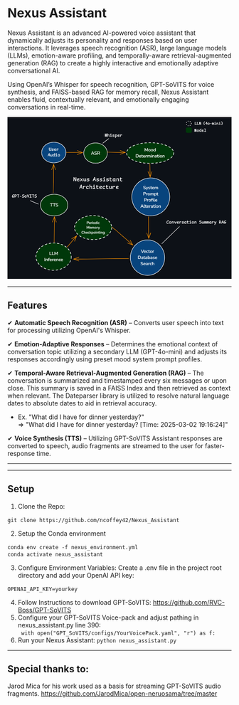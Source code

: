 # **Nexus Assistant**
Nexus Assistant is an advanced AI-powered voice assistant that dynamically adjusts its personality and responses based on user interactions. It leverages speech recognition (ASR), large language models (LLMs), emotion-aware profiling, and temporally-aware retrieval-augmented generation (RAG) to create a highly interactive and emotionally adaptive conversational AI.  
  
Using OpenAI’s Whisper for speech recognition, GPT-SoVITS for voice synthesis, and FAISS-based RAG for memory recall, Nexus Assistant enables fluid, contextually relevant, and emotionally engaging conversations in real-time.

![Nexus Assistant Design](./assets/images/nexus_assistant_arch.PNG)


---

## **Features**
✔ **Automatic Speech Recognition (ASR)** – Converts user speech into text for processing utilizing OpenAI's Whisper.  
  
✔ **Emotion-Adaptive Responses** – Determines the emotional context of conversation topic utilizing a secondary LLM (GPT-4o-mini) and adjusts its responses accordingly using preset mood system prompt profiles. 
  
✔ **Temporal-Aware Retrieval-Augmented Generation (RAG)** – The conversation is summarized and timestamped every six messages or upon close. This summary is saved in a FAISS Index and then retrieved as context when relevant. The Dateparser library is utilized to resolve natural language dates to absolute dates to aid in retrieval accuracy.  
- Ex. "What did I have for dinner yesterday?"  
       => "What did I have for dinner yesterday? [Time: 2025-03-02 19:16:24]"
  
✔ **Voice Synthesis (TTS)** – Utilizing GPT-SoVITS Assistant responses are converted to speech, audio fragments are streamed to the user for faster-response time.  

---

---
## Setup
1. Clone the Repo:
```
git clone https://github.com/ncoffey42/Nexus_Assistant
```
2. Setup the Conda environment
```
conda env create -f nexus_environment.yml
conda activate nexus_assistant
```
3. Configure Environment Variables:
Create a .env file in the project root directory and add your OpenAI API key:
```
OPENAI_API_KEY=yourkey
```
4. Follow Instructions to download GPT-SoVITS:
   https://github.com/RVC-Boss/GPT-SoVITS  
5. Configure your GPT-SoVITS Voice-pack and adjust pathing in nexus_assistant.py line 390:  
``` with open("GPT_SoVITS/configs/YourVoicePack.yaml", "r") as f:```  
6. Run your Nexus Assistant:
```python nexus_assistant.py```

---

## Special thanks to:
Jarod Mica for his work used as a basis for streaming GPT-SoVITS audio fragments. https://github.com/JarodMica/open-neruosama/tree/master


